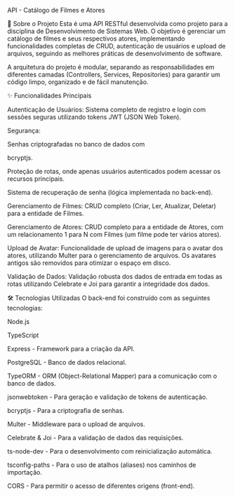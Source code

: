 API - Catálogo de Filmes e Atores

📖 Sobre o Projeto
Esta é uma API RESTful desenvolvida como projeto para a disciplina de Desenvolvimento de Sistemas Web. O objetivo é gerenciar um catálogo de filmes e seus respectivos atores, implementando funcionalidades completas de CRUD, autenticação de usuários e upload de arquivos, seguindo as melhores práticas de desenvolvimento de software.

A arquitetura do projeto é modular, separando as responsabilidades em diferentes camadas (Controllers, Services, Repositories) para garantir um código limpo, organizado e de fácil manutenção.

✨ Funcionalidades Principais

Autenticação de Usuários: Sistema completo de registro e login com sessões seguras utilizando tokens JWT (JSON Web Token).

Segurança:

Senhas criptografadas no banco de dados com 

bcryptjs.

Proteção de rotas, onde apenas usuários autenticados podem acessar os recursos principais.

Sistema de recuperação de senha (lógica implementada no back-end).

Gerenciamento de Filmes: CRUD completo (Criar, Ler, Atualizar, Deletar) para a entidade de Filmes.

Gerenciamento de Atores: CRUD completo para a entidade de Atores, com um relacionamento 1 para N com Filmes (um filme pode ter vários atores).


Upload de Avatar: Funcionalidade de upload de imagens para o avatar dos atores, utilizando Multer para o gerenciamento de arquivos. Os avatares antigos são removidos para otimizar o espaço em disco.



Validação de Dados: Validação robusta dos dados de entrada em todas as rotas utilizando Celebrate e Joi para garantir a integridade dos dados.

🛠️ Tecnologias Utilizadas
O back-end foi construído com as seguintes tecnologias:

Node.js

TypeScript

Express - Framework para a criação da API.

PostgreSQL - Banco de dados relacional.

TypeORM - ORM (Object-Relational Mapper) para a comunicação com o banco de dados.


jsonwebtoken - Para geração e validação de tokens de autenticação.


bcryptjs - Para a criptografia de senhas.


Multer - Middleware para o upload de arquivos.


Celebrate & Joi - Para a validação de dados das requisições.

ts-node-dev - Para o desenvolvimento com reinicialização automática.

tsconfig-paths - Para o uso de atalhos (aliases) nos caminhos de importação.

CORS - Para permitir o acesso de diferentes origens (front-end).

